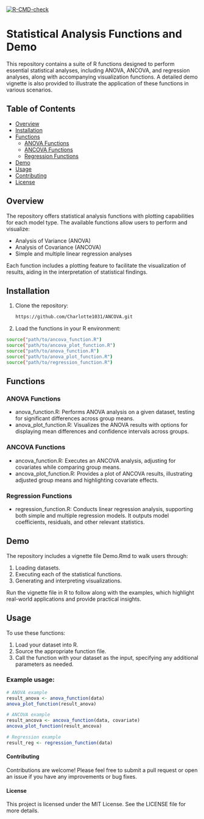 <!-- badges: start -->
[![R-CMD-check](https://github.com/Charlotte1031/ANCOVA.xx/actions/workflows/R-CMD-check.yaml/badge.svg)](https://github.com/Charlotte1031/ANCOVA.xx/actions/workflows/R-CMD-check.yaml)
<!-- badges: end -->



# Statistical Analysis Functions and Demo

This repository contains a suite of R functions designed to perform essential statistical analyses, including ANOVA, ANCOVA, and regression analyses, along with accompanying visualization functions. A detailed demo vignette is also provided to illustrate the application of these functions in various scenarios.

## Table of Contents

- [Overview](#overview)
- [Installation](#installation)
- [Functions](#functions)
  - [ANOVA Functions](#anova-functions)
  - [ANCOVA Functions](#ancova-functions)
  - [Regression Functions](#regression-functions)
- [Demo](#demo)
- [Usage](#usage)
- [Contributing](#contributing)
- [License](#license)

## Overview

The repository offers statistical analysis functions with plotting capabilities for each model type. The available functions allow users to perform and visualize:
- Analysis of Variance (ANOVA)
- Analysis of Covariance (ANCOVA)
- Simple and multiple linear regression analyses

Each function includes a plotting feature to facilitate the visualization of results, aiding in the interpretation of statistical findings.

## Installation

1. Clone the repository:
   ```bash
   https://github.com/Charlotte1031/ANCOVA.git
   ```
2.	Load the functions in your R environment:

  ```bash
  source("path/to/ancova_function.R")
  source("path/to/ancova_plot_function.R")
  source("path/to/anova_function.R")
  source("path/to/anova_plot_function.R")
  source("path/to/regression_function.R")
  ```


## Functions

### ANOVA Functions

- anova_function.R: Performs ANOVA analysis on a given dataset, testing for significant differences across group means.
- anova_plot_function.R: Visualizes the ANOVA results with options for displaying mean differences and confidence intervals across groups.

### ANCOVA Functions

- ancova_function.R: Executes an ANCOVA analysis, adjusting for covariates while comparing group means.
- ancova_plot_function.R: Provides a plot of ANCOVA results, illustrating adjusted group means and highlighting covariate effects.

### Regression Functions

- regression_function.R: Conducts linear regression analysis, supporting both simple and multiple regression models. It outputs model coefficients, residuals, and other relevant statistics.

## Demo

The repository includes a vignette file Demo.Rmd to walk users through:

1.	Loading datasets.
2.	Executing each of the statistical functions.
3.	Generating and interpreting visualizations.

Run the vignette file in R to follow along with the examples, which highlight real-world applications and provide practical insights.

## Usage

To use these functions:

1.	Load your dataset into R.
2.	Source the appropriate function file.
3.	Call the function with your dataset as the input, specifying any additional parameters as needed.

### Example usage:

```r
# ANOVA example
result_anova <- anova_function(data)
anova_plot_function(result_anova)

# ANCOVA example
result_ancova <- ancova_function(data, covariate)
ancova_plot_function(result_ancova)

# Regression example
result_reg <- regression_function(data)
```

#### Contributing

Contributions are welcome! Please feel free to submit a pull request or open an issue if you have any improvements or bug fixes.

#### License

This project is licensed under the MIT License. See the LICENSE file for more details.

